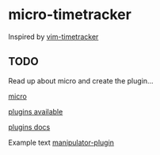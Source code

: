 # micro-timetracker

Inspired by [vim-timetracker](https://github.com/mozey/vim-timetracker)


## TODO

Read up about micro and create the plugin...

[micro](https://micro-editor.github.io/index.html)

[plugins available](https://micro-editor.github.io/plugins.html)

[plugins docs](https://github.com/zyedidia/micro/blob/master/runtime/help/plugins.md)

Example text [manipulator-plugin](https://github.com/NicolaiSoeborg/manipulator-plugin)
